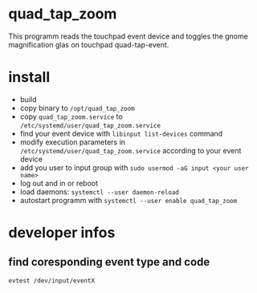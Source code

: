 # quad_tap_zoom
This programm reads the touchpad event device and toggles the gnome magnification glas on touchpad quad-tap-event.
# install
- build
- copy binary to `/opt/quad_tap_zoom`
- copy `quad_tap_zoom.service` to `/etc/systemd/user/quad_tap_zoom.service`
- find your event device with `libinput list-devices` command
- modify execution parameters in `/etc/systemd/user/quad_tap_zoom.service` according to your event device
- add you user to input group with `sudo usermod -aG input <your user name>`
- log out and in or reboot
- load daemons: `systemctl --user daemon-reload`
- autostart programm with `systemctl --user enable quad_tap_zoom`
# developer infos
## find coresponding event type and code
```sh
evtest /dev/input/eventX
```
